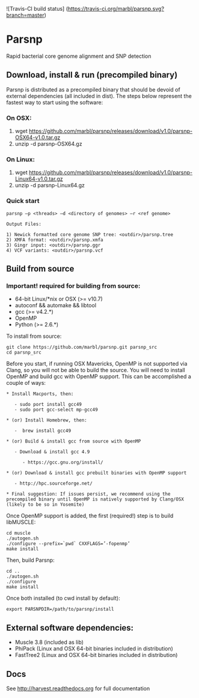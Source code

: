 ![Travis-CI build status]
(https://travis-ci.org/marbl/parsnp.svg?branch=master)

# Parsnp 

Rapid bacterial core genome alignment and SNP detection

## Download, install & run (precompiled binary)

Parsnp is distributed as a precompiled binary that should be devoid of external dependencies (all included in dist). The steps below represent the fastest way to start using the software:

### On OSX:

  1. wget https://github.com/marbl/parsnp/releases/download/v1.0/parsnp-OSX64-v1.0.tar.gz
  2. unzip -d parsnp-OSX64.gz

### On Linux:


  1. wget https://github.com/marbl/parsnp/releases/download/v1.0/parsnp-Linux64-v1.0.tar.gz
  2. unzip -d parsnp-Linux64.gz


### Quick start

    parsnp –p <threads> –d <directory of genomes> –r <ref genome>

    Output Files:

    1) Newick formatted core genome SNP tree: <outdir>/parsnp.tree
    2) XMFA format: <outdir>/parsnp.xmfa
    3) Gingr input: <outdir>/parsnp.ggr
    4) VCF variants: <outdir>/parsnp.vcf


## Build from source

### Important! required for building from source:

* 64-bit Linux/*nix or OSX (>= v10.7)
* autoconf && automake && libtool
* gcc (>= v4.2.*)
* OpenMP
* Python (>= 2.6.*)


To install from source:

    git clone https://github.com/marbl/parsnp.git parsnp_src
    cd parsnp_src
    
Before you start, if running OSX Mavericks, OpenMP is not supported via Clang, so you will not be able to build the source. You will need to install OpenMP and build gcc with OpenMP support. This can be accomplished a couple of ways:

    * Install Macports, then:
    
       - sudo port install gcc49
       - sudo port gcc-select mp-gcc49
       
    * (or) Install Homebrew, then:
    
       -  brew install gcc49
       
    * (or) Build & install gcc from source with OpenMP
    
       - Download & install gcc 4.9
       
          - https://gcc.gnu.org/install/
          
    * (or) Download & install gcc prebuilt binaries with OpenMP support
    
       - http://hpc.sourceforge.net/
    
    * Final suggestion: If issues persist, we recommend using the precompiled binary until OpenMP is natively supported by Clang/OSX (likely to be so in Yosemite)
    
Once OpenMP support is added, the first (required!) step is to build libMUSCLE:

    cd muscle
    ./autogen.sh
    ./configure --prefix=`pwd` CXXFLAGS=’-fopenmp’ 
    make install

Then, build Parsnp:

    cd ..
    ./autogen.sh
    ./configure
    make install

Once both installed (to cwd install by default):

    export PARSNPDIR=/path/to/parsnp/install

## External software dependencies:

* Muscle 3.8 (included as lib)
* PhiPack (Linux and OSX 64-bit binaries included in distribution)
* FastTree2 (Linux and OSX 64-bit binaries included in distribution)

## Docs

See http://harvest.readthedocs.org for full documentation
